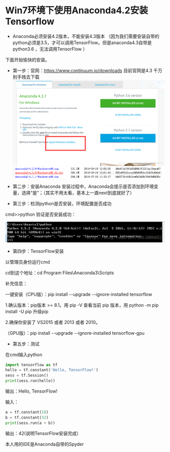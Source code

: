 # Win7环境下使用Anaconda4.2安装Tensorflow

* Anaconda必须安装4.2版本，不能安装4.3版本
（因为我们需要安装自带的python必须是3.5，才可以调用TensorFlow。但是anaconda4.3自带是python3.6 ，无法调用TensorFlow ）
 


下面开始愉快的安装。
* 第一步：官网：https://www.continuum.io/downloads 目前官网是4.3 千万别手贱去下载
![anzhuang](https://github.com/abbqboy/My-Tensorflow/blob/master/install-tensorflow/photo/20170331104003073.png?raw=true)
![pp](https://github.com/abbqboy/My-Tensorflow/blob/master/install-tensorflow/photo/1111.png?raw=true)

* 第二步：安装Anaconda
安装过程中，Anaconda会提示是否添加到环境变量，选择“是”；（其实不用太看，基本上一直next到底就好了）

* 第三步：检测python是否安装，环境配置是否成功

cmd>>python 验证是否安装成功：

![1111](https://github.com/abbqboy/My-Tensorflow/blob/master/install-tensorflow/photo/2222.png?raw=true)

* 第四步：TensorFlow安装

以管理员身份运行cmd 

cd到这个地址：cd Program Files\Anaconda3\Scripts 

补充信息：

一键安装（CPU版）：pip install --upgrade --ignore-installed tensorflow

1.确认版本：pip版本 >= 8.1。用 pip -V 查看当前 pip 版本，用 python -m pip install -U pip 升级pip 

2.确保你安装了 VS2015 或者 2013 或者 2010。

（GPU版）：pip install --upgrade --ignore-installed tensorflow-gpu

* 第五步：测试

在cmd输入python
``` python
import tensorflow as tf
hello = tf.constant('Hello, TensorFlow!')
sess = tf.Session()
print(sess.run(hello))
```
输出：Hello, TensorFlow!

输入：
``` python
a = tf.constant(10)
b = tf.constant(32)
print(sess.run(a + b))
```
输出：42(说明TensorFlow安装完成）

本人用的IDE是Anaconda自带的Spyder

